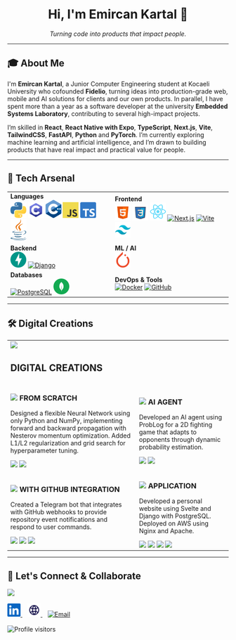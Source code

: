 <!-- Emircan Kartal GitHub Profile README -->

<h1 align="center">Hi, I'm Emircan Kartal 👋</h1>
<p align="center">
  <em>Turning code into products that impact people.</em>
</p>

---

## 🎓 About Me

I'm **Emircan Kartal**, a Junior Computer Engineering student at Kocaeli University who cofounded **Fidelio**, turning ideas into production-grade web, mobile and AI solutions for clients and our own products. In parallel, I have spent more than a year as a software developer at the university **Embedded Systems Laboratory**, contributing to several high-impact projects.

I’m skilled in **React**, **React Native with Expo**, **TypeScript**, **Next.js**, **Vite**, **TailwindCSS**, **FastAPI**, **Python** and **PyTorch**. I’m currently exploring machine learning and artificial intelligence, and I’m drawn to building products that have real impact and practical value for people.

---

## 🧠 Tech Arsenal

<table width="100%">
  <tr>
    <td><strong>Languages</strong><br>
      <a href="https://www.python.org" title="Python"><img src="./assets/icons/python.svg" width="36" alt="Python"/></a>
      <a href="https://www.cprogramming.com/" title="C"><img src="./assets/icons/icons8-c.svg" width="36" alt="C"/></a>
      <a href="https://isocpp.org/" title="C++"><img src="./assets/icons/c-plusplus.svg" width="36" alt="C++"/></a>
      <a href="https://developer.mozilla.org/en-US/docs/Web/JavaScript" title="JavaScript"><img src="./assets/icons/javascript.svg" width="36" alt="JavaScript"/></a>
      <a href="https://www.typescriptlang.org" title="TypeScript"><img src="./assets/icons/typescript.svg" width="36" alt="TypeScript"/></a>
      <a href="https://www.java.com" title="Java"><img src="./assets/icons/java.svg" width="36" alt="Java"/></a>
    </td>
    <td><strong>Frontend</strong><br>
      <a href="https://developer.mozilla.org/en-US/docs/Web/HTML" title="HTML"><img src="./assets/icons/icons8-html.svg" width="36" alt="HTML"/></a>
      <a href="https://developer.mozilla.org/en-US/docs/Web/CSS" title="CSS"><img src="./assets/icons/icons8-css.svg" width="36" alt="CSS"/></a>
      <a href="https://react.dev" title="React"><img src="./assets/icons/react.svg" width="36" alt="React"/></a>
      <a href="https://nextjs.org" title="Next.js"><img src="https://cdn.jsdelivr.net/gh/devicons/devicon/icons/nextjs/nextjs-original.svg" width="36" alt="Next.js"/></a>
      <a href="https://vitejs.dev" title="Vite"><img src="https://cdn.jsdelivr.net/gh/devicons/devicon/icons/vite/vite-original.svg" width="36" alt="Vite"/></a>
      <a href="https://tailwindcss.com" title="Tailwind CSS"><img src="./assets/icons/icons8-tailwind-css.svg" width="36" alt="Tailwind CSS"/></a>
    </td>
  </tr>
  <tr>
    <td><strong>Backend</strong><br>
      <a href="https://fastapi.tiangolo.com" title="FastAPI"><img src="./assets/icons/fastapi.svg" width="36" alt="FastAPI"/></a>
      <a href="https://www.djangoproject.com" title="Django"><img src="https://cdn.jsdelivr.net/gh/devicons/devicon/icons/django/django-plain.svg" width="36" alt="Django"/></a>
    </td>
    <td><strong>ML / AI</strong><br>
      <a href="https://pytorch.org" title="PyTorch"><img src="./assets/icons/pytorch-icon.svg" width="36" alt="PyTorch"/></a>
    </td>
  </tr>
  <tr>
    <td><strong>Databases</strong><br>
      <a href="https://www.postgresql.org" title="PostgreSQL"><img src="./assets/icons/postgresql.svg" width="36" alt="PostgreSQL"/></a>
      <a href="https://www.mongodb.com" title="MongoDB"><img src="./assets/icons/mongodb.svg" width="36" alt="MongoDB"/></a>
    </td>
    <td><strong>DevOps & Tools</strong><br>
      <a href="https://www.docker.com" title="Docker"><img src="https://cdn.jsdelivr.net/gh/devicons/devicon/icons/docker/docker-original.svg" width="36" alt="Docker"/></a>
      <a href="https://github.com" title="GitHub"><img src="https://cdn.jsdelivr.net/gh/devicons/devicon/icons/github/github-original.svg" width="36" alt="GitHub"/></a>
    </td>
  </tr>
</table>

---

## 🛠️ Digital Creations

<table>
  <tr>
    <td align="left" colspan="2">
      <img src="https://raw.githubusercontent.com/andreasbm/readme/master/assets/lines/rainbow.png" width="70%">
      <h2>DIGITAL CREATIONS</h2>
    </td>
  </tr>
  <tr>
    <td align="left">
      <h3><img src="https://img.shields.io/badge/-NEURAL%20NETWORK-313131?style=flat-square"/> FROM SCRATCH</h3>
      <p>Designed a flexible Neural Network using only Python and NumPy, implementing forward and backward propagation with Nesterov momentum optimization. Added L1/L2 regularization and grid search for hyperparameter tuning.</p>
      <img src="https://img.shields.io/badge/Python-3776AB?style=for-the-badge&logo=python&logoColor=white" />
      <img src="https://img.shields.io/badge/NumPy-013243?style=for-the-badge&logo=numpy&logoColor=white" />
    </td>
    <td align="left">
      <h3><img src="https://img.shields.io/badge/-PROBLOG%20BASED-313131?style=flat-square"/> AI AGENT</h3>
      <p>Developed an AI agent using ProbLog for a 2D fighting game that adapts to opponents through dynamic probability estimation.</p>
      <img src="https://img.shields.io/badge/ProbLog-AA0000?style=for-the-badge" />
      <img src="https://img.shields.io/badge/Probabilistic_Programming-8A2BE2?style=for-the-badge" />
    </td>
  </tr>
  <tr>
    <td align="left">
      <h3><img src="https://img.shields.io/badge/-TELEGRAM%20BOT-313131?style=flat-square"/> WITH GITHUB INTEGRATION</h3>
      <p>Created a Telegram bot that integrates with GitHub webhooks to provide repository event notifications and respond to user commands.</p>
      <img src="https://img.shields.io/badge/Python-3776AB?style=for-the-badge&logo=python&logoColor=white" />
      <img src="https://img.shields.io/badge/Telegram-2CA5E0?style=for-the-badge&logo=telegram&logoColor=white" />
      <img src="https://img.shields.io/badge/GitHub_API-181717?style=for-the-badge&logo=github&logoColor=white" />
    </td>
    <td align="left">
      <h3><img src="https://img.shields.io/badge/-PERSONAL%20WEB-313131?style=flat-square"/> APPLICATION</h3>
      <p>Developed a personal website using Svelte and Django with PostgreSQL. Deployed on AWS using Nginx and Apache.</p>
      <img src="https://img.shields.io/badge/Svelte-FF3E00?style=for-the-badge&logo=svelte&logoColor=white" />
      <img src="https://img.shields.io/badge/Django-092E20?style=for-the-badge&logo=django&logoColor=white" />
      <img src="https://img.shields.io/badge/PostgreSQL-4169E1?style=for-the-badge&logo=postgresql&logoColor=white" />
      <img src="https://img.shields.io/badge/AWS-232F3E?style=for-the-badge&logo=amazon-aws&logoColor=white" />
    </td>
  </tr>
</table>

---

## 🤝 Let's Connect & Collaborate

![](https://hit.yhype.me/github/profile?account_id=36276973)

<div align="left">
  <a href="https://www.linkedin.com/in/emircankartal">
    <img src="./assets/icons/linkedin.svg" alt="LinkedIn" width="30" height="30">
  </a>&nbsp;&nbsp;
  <a href="https://emircankartal.com">
    <img src="./assets/icons/web-svgrepo-com.svg" alt="Website" width="30" height="30">
  </a>&nbsp;&nbsp;
  <a href="mailto:emircankartal1@gmail.com">
    <img src="./assets/icons/outlook.svg" alt="Email" width="30" height="30">
  </a>
</div>

<br>

<img src="https://komarev.com/ghpvc/?username=EmircanKartal&color=6366F1&style=for-the-badge&label=PROFILE+VISITORS" alt="Profile visitors" />
